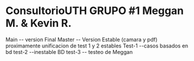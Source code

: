 # ConsultorioUTH GRUPO #1 Meggan M. & Kevin R.

Main -- version Final
Master -- Version Estable (camara y pdf) proximamente unificacion de test 1 y 2 estables
Test-1 --casos basados en bd
test-2  --inestable BD
test-3 -- testeo de Meggan 
